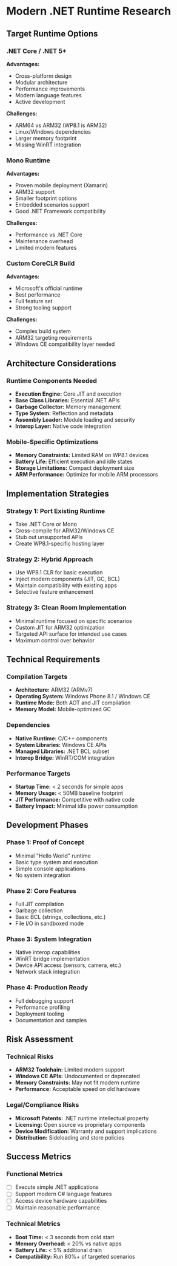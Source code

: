 # Modern .NET Runtime Research

## Target Runtime Options

### .NET Core / .NET 5+
**Advantages:**
- Cross-platform design
- Modular architecture
- Performance improvements
- Modern language features
- Active development

**Challenges:**
- ARM64 vs ARM32 (WP8.1 is ARM32)
- Linux/Windows dependencies
- Larger memory footprint
- Missing WinRT integration

### Mono Runtime
**Advantages:**
- Proven mobile deployment (Xamarin)
- ARM32 support
- Smaller footprint options
- Embedded scenarios support
- Good .NET Framework compatibility

**Challenges:**
- Performance vs .NET Core
- Maintenance overhead
- Limited modern features

### Custom CoreCLR Build
**Advantages:**
- Microsoft's official runtime
- Best performance
- Full feature set
- Strong tooling support

**Challenges:**
- Complex build system
- ARM32 targeting requirements
- Windows CE compatibility layer needed

## Architecture Considerations

### Runtime Components Needed
- **Execution Engine:** Core JIT and execution
- **Base Class Libraries:** Essential .NET APIs
- **Garbage Collector:** Memory management
- **Type System:** Reflection and metadata
- **Assembly Loader:** Module loading and security
- **Interop Layer:** Native code integration

### Mobile-Specific Optimizations
- **Memory Constraints:** Limited RAM on WP8.1 devices
- **Battery Life:** Efficient execution and idle states
- **Storage Limitations:** Compact deployment size
- **ARM Performance:** Optimize for mobile ARM processors

## Implementation Strategies

### Strategy 1: Port Existing Runtime
- Take .NET Core or Mono
- Cross-compile for ARM32/Windows CE
- Stub out unsupported APIs
- Create WP8.1-specific hosting layer

### Strategy 2: Hybrid Approach
- Use WP8.1 CLR for basic execution
- Inject modern components (JIT, GC, BCL)
- Maintain compatibility with existing apps
- Selective feature enhancement

### Strategy 3: Clean Room Implementation
- Minimal runtime focused on specific scenarios
- Custom JIT for ARM32 optimization
- Targeted API surface for intended use cases
- Maximum control over behavior

## Technical Requirements

### Compilation Targets
- **Architecture:** ARM32 (ARMv7)
- **Operating System:** Windows Phone 8.1 / Windows CE
- **Runtime Mode:** Both AOT and JIT compilation
- **Memory Model:** Mobile-optimized GC

### Dependencies
- **Native Runtime:** C/C++ components
- **System Libraries:** Windows CE APIs
- **Managed Libraries:** .NET BCL subset
- **Interop Bridge:** WinRT/COM integration

### Performance Targets
- **Startup Time:** < 2 seconds for simple apps
- **Memory Usage:** < 50MB baseline footprint
- **JIT Performance:** Competitive with native code
- **Battery Impact:** Minimal idle power consumption

## Development Phases

### Phase 1: Proof of Concept
- Minimal "Hello World" runtime
- Basic type system and execution
- Simple console applications
- No system integration

### Phase 2: Core Features
- Full JIT compilation
- Garbage collection
- Basic BCL (strings, collections, etc.)
- File I/O in sandboxed mode

### Phase 3: System Integration
- Native interop capabilities
- WinRT bridge implementation
- Device API access (sensors, camera, etc.)
- Network stack integration

### Phase 4: Production Ready
- Full debugging support
- Performance profiling
- Deployment tooling
- Documentation and samples

## Risk Assessment

### Technical Risks
- **ARM32 Toolchain:** Limited modern support
- **Windows CE APIs:** Undocumented or deprecated
- **Memory Constraints:** May not fit modern runtime
- **Performance:** Acceptable speed on old hardware

### Legal/Compliance Risks
- **Microsoft Patents:** .NET runtime intellectual property
- **Licensing:** Open source vs proprietary components
- **Device Modification:** Warranty and support implications
- **Distribution:** Sideloading and store policies

## Success Metrics

### Functional Metrics
- [ ] Execute simple .NET applications
- [ ] Support modern C# language features
- [ ] Access device hardware capabilities
- [ ] Maintain reasonable performance

### Technical Metrics
- **Boot Time:** < 3 seconds from cold start
- **Memory Overhead:** < 20% vs native apps
- **Battery Life:** < 5% additional drain
- **Compatibility:** Run 80%+ of targeted scenarios